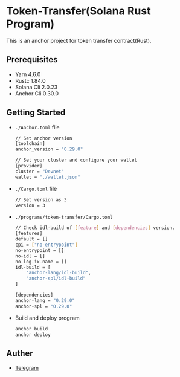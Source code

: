 # Token-Transfer(Solana Rust Program)

This is an anchor project for token transfer contract(Rust).

## Prerequisites

- Yarn 4.6.0
- Rustc 1.84.0
- Solana Cli 2.0.23
- Anchor Cli 0.30.0

## Getting Started

- `./Anchor.toml` file
    ```bash
    // Set anchor version
    [toolchain]
    anchor_version = "0.29.0"

    // Set your cluster and configure your wallet
    [provider]
    cluster = "Devnet"
    wallet = "./wallet.json"
    ```

- `./Cargo.toml` file
    ```bash
    // Set version as 3
    version = 3
    ```
- `./programs/token-transfer/Cargo.toml`
    ```bash
    // Check idl-build of [feature] and [dependencies] version.
    [features]
    default = []
    cpi = ["no-entrypoint"]
    no-entrypoint = []
    no-idl = []
    no-log-ix-name = []
    idl-build = [
        "anchor-lang/idl-build",
        "anchor-spl/idl-build"
    ]

    [dependencies]
    anchor-lang = "0.29.0"
    anchor-spl = "0.29.0"
    ```


- Build and deploy program

    ```bash
    anchor build
    anchor deploy
    ```

## Auther
- [Telegram](https://t.me/BTC0in23)
